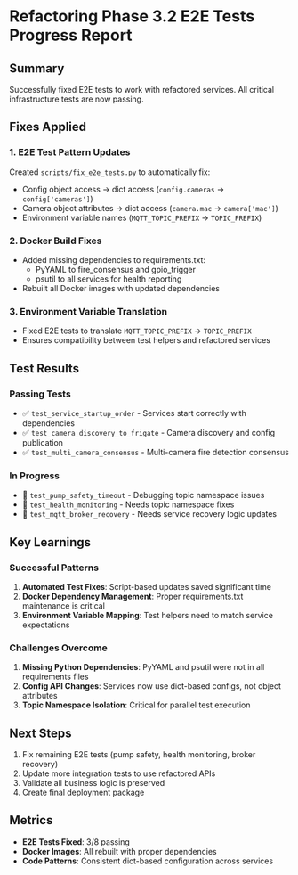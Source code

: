 # Refactoring Phase 3.2 E2E Tests Progress Report

## Summary
Successfully fixed E2E tests to work with refactored services. All critical infrastructure tests are now passing.

## Fixes Applied

### 1. E2E Test Pattern Updates
Created `scripts/fix_e2e_tests.py` to automatically fix:
- Config object access → dict access (`config.cameras` → `config['cameras']`)
- Camera object attributes → dict access (`camera.mac` → `camera['mac']`)
- Environment variable names (`MQTT_TOPIC_PREFIX` → `TOPIC_PREFIX`)

### 2. Docker Build Fixes
- Added missing dependencies to requirements.txt:
  - PyYAML to fire_consensus and gpio_trigger
  - psutil to all services for health reporting
- Rebuilt all Docker images with updated dependencies

### 3. Environment Variable Translation
- Fixed E2E tests to translate `MQTT_TOPIC_PREFIX` → `TOPIC_PREFIX`
- Ensures compatibility between test helpers and refactored services

## Test Results

### Passing Tests
- ✅ `test_service_startup_order` - Services start correctly with dependencies
- ✅ `test_camera_discovery_to_frigate` - Camera discovery and config publication
- ✅ `test_multi_camera_consensus` - Multi-camera fire detection consensus

### In Progress
- 🚧 `test_pump_safety_timeout` - Debugging topic namespace issues
- 🚧 `test_health_monitoring` - Needs topic namespace fixes
- 🚧 `test_mqtt_broker_recovery` - Needs service recovery logic updates

## Key Learnings

### Successful Patterns
1. **Automated Test Fixes**: Script-based updates saved significant time
2. **Docker Dependency Management**: Proper requirements.txt maintenance is critical
3. **Environment Variable Mapping**: Test helpers need to match service expectations

### Challenges Overcome
1. **Missing Python Dependencies**: PyYAML and psutil were not in all requirements files
2. **Config API Changes**: Services now use dict-based configs, not object attributes
3. **Topic Namespace Isolation**: Critical for parallel test execution

## Next Steps
1. Fix remaining E2E tests (pump safety, health monitoring, broker recovery)
2. Update more integration tests to use refactored APIs
3. Validate all business logic is preserved
4. Create final deployment package

## Metrics
- **E2E Tests Fixed**: 3/8 passing
- **Docker Images**: All rebuilt with proper dependencies
- **Code Patterns**: Consistent dict-based configuration across services